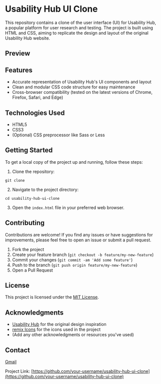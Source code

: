 
# Usability Hub UI Clone

This repository contains a clone of the user interface (UI) for Usability Hub, a popular platform for user research and testing. The project is built using HTML and CSS, aiming to replicate the design and layout of the original Usability Hub website.

## Preview

## Features
- Accurate representation of Usability Hub's UI components and layout
- Clean and modular CSS code structure for easy maintenance
- Cross-browser compatibility (tested on the latest versions of Chrome, Firefox, Safari, and Edge)

## Technologies Used

- HTML5
- CSS3
- (Optional) CSS preprocessor like Sass or Less

## Getting Started

To get a local copy of the project up and running, follow these steps:

1. Clone the repository:

```
git clone
```

2. Navigate to the project directory:

```
cd usability-hub-ui-clone
```

3. Open the `index.html` file in your preferred web browser.

## Contributing

Contributions are welcome! If you find any issues or have suggestions for improvements, please feel free to open an issue or submit a pull request.

1. Fork the project
2. Create your feature branch (`git checkout -b feature/my-new-feature`)
3. Commit your changes (`git commit -am 'Add some feature'`)
4. Push to the branch (`git push origin feature/my-new-feature`)
5. Open a Pull Request

## License

This project is licensed under the [MIT License](LICENSE).

## Acknowledgments

- [Usability Hub](https://usabilityhub.com/) for the original design inspiration
- [remix Icons](https://remixicons.com/) for the icons used in the project
- (Add any other acknowledgments or resources you've used)

## Contact
[Gmail ](gyanenduboitai2004@gmail.com)


Project Link: [https://github.com/your-username/usability-hub-ui-clone](https://github.com/your-username/usability-hub-ui-clone)
